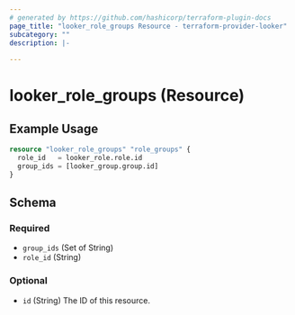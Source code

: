 ```yaml
---
# generated by https://github.com/hashicorp/terraform-plugin-docs
page_title: "looker_role_groups Resource - terraform-provider-looker"
subcategory: ""
description: |-
  
---
```


# looker_role_groups (Resource)



## Example Usage

```terraform
resource "looker_role_groups" "role_groups" {
  role_id   = looker_role.role.id
  group_ids = [looker_group.group.id]
}
```

<!-- schema generated by tfplugindocs -->
## Schema

### Required

- `group_ids` (Set of String)
- `role_id` (String)

### Optional

- `id` (String) The ID of this resource.


